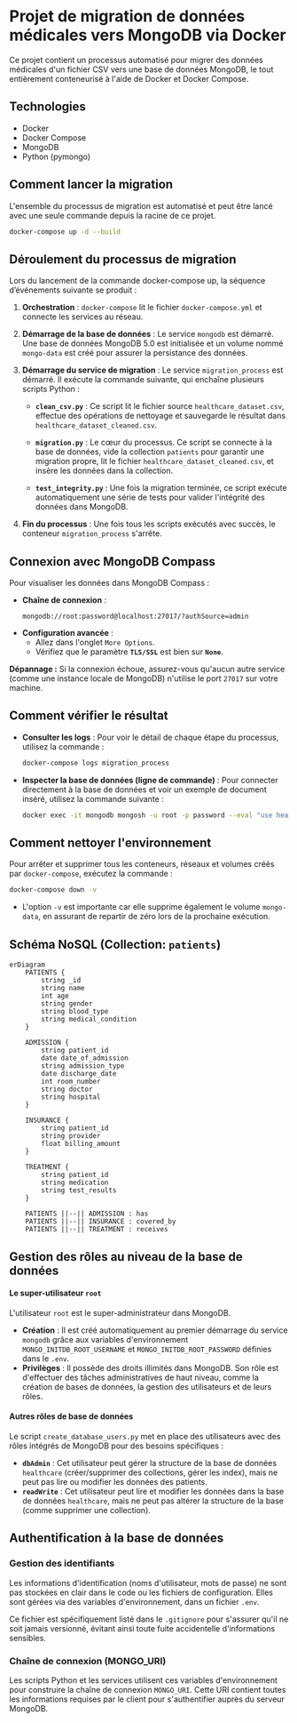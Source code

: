 # Projet de migration de données médicales vers MongoDB via Docker

Ce projet contient un processus automatisé pour migrer des données médicales d'un fichier CSV vers une base de données MongoDB, le tout entièrement conteneurisé à l'aide de Docker et Docker Compose.

## Technologies

* Docker
* Docker Compose
* MongoDB
* Python (pymongo)

## Comment lancer la migration

L'ensemble du processus de migration est automatisé et peut être lancé avec une seule commande depuis la racine de ce projet.

```bash
docker-compose up -d --build
```

## Déroulement du processus de migration

Lors du lancement de la commande docker-compose up, la séquence d’événements suivante se produit :

1.  **Orchestration** : `docker-compose` lit le fichier `docker-compose.yml` et connecte les services au réseau.

2.  **Démarrage de la base de données** : Le service `mongodb` est démarré. Une base de données MongoDB 5.0 est initialisée et un volume nommé `mongo-data` est créé pour assurer la persistance des données.

3.  **Démarrage du service de migration** : Le service `migration_process` est démarré. Il exécute la commande suivante, qui enchaîne plusieurs scripts Python :

    *   **`clean_csv.py`** : Ce script lit le fichier source `healthcare_dataset.csv`, effectue des opérations de nettoyage et sauvegarde le résultat dans `healthcare_dataset_cleaned.csv`.

    *   **`migration.py`** : Le cœur du processus. Ce script se connecte à la base de données, vide la collection `patients` pour garantir une migration propre, lit le fichier `healthcare_dataset_cleaned.csv`, et insère les données dans la collection.

    *   **`test_integrity.py`** : Une fois la migration terminée, ce script exécute automatiquement une série de tests pour valider l'intégrité des données dans MongoDB.

4.  **Fin du processus** : Une fois tous les scripts exécutés avec succès, le conteneur `migration_process` s'arrête.


## Connexion avec MongoDB Compass

Pour visualiser les données dans MongoDB Compass :

- **Chaîne de connexion** :
  ```
  mongodb://root:password@localhost:27017/?authSource=admin
  ```
- **Configuration avancée** :
  - Allez dans l'onglet `More Options`.
  - Vérifiez que le paramètre **`TLS/SSL`** est bien sur **`None`**.

**Dépannage :**
Si la connexion échoue, assurez-vous qu'aucun autre service (comme une instance locale de MongoDB) n'utilise le port `27017` sur votre machine.


## Comment vérifier le résultat

*   **Consulter les logs** : Pour voir le détail de chaque étape du processus, utilisez la commande :
    ```bash
    docker-compose logs migration_process
    ```

*   **Inspecter la base de données (ligne de commande)** : Pour connecter directement à la base de données et voir un exemple de document inséré, utilisez la commande suivante :
    ```bash
    docker exec -it mongodb mongosh -u root -p password --eval "use healthcare; db.patients.findOne();"
    ```

## Comment nettoyer l'environnement

Pour arrêter et supprimer tous les conteneurs, réseaux et volumes créés par `docker-compose`, exécutez la commande :

```bash
docker-compose down -v
```

*   L'option `-v` est importante car elle supprime également le volume `mongo-data`, en assurant de repartir de zéro lors de la prochaine exécution.

## Schéma NoSQL (Collection: `patients`)

```mermaid
erDiagram
    PATIENTS {
        string _id
        string name
        int age
        string gender
        string blood_type
        string medical_condition
    }

    ADMISSION {
        string patient_id
        date date_of_admission
        string admission_type
        date discharge_date
        int room_number
        string doctor
        string hospital
    }

    INSURANCE {
        string patient_id
        string provider
        float billing_amount
    }

    TREATMENT {
        string patient_id
        string medication
        string test_results
    }

    PATIENTS ||--|| ADMISSION : has
    PATIENTS ||--|| INSURANCE : covered_by
    PATIENTS ||--|| TREATMENT : receives

```

## Gestion des rôles au niveau de la base de données

#### Le super-utilisateur `root`
L'utilisateur `root` est le super-administrateur dans MongoDB. 
- **Création** : Il est créé automatiquement au premier démarrage du service `mongodb` grâce aux variables d'environnement `MONGO_INITDB_ROOT_USERNAME` et `MONGO_INITDB_ROOT_PASSWORD` définies dans le `.env`.
- **Privilèges** : Il possède des droits illimités dans MongoDB. Son rôle est d'effectuer des tâches administratives de haut niveau, comme la création de bases de données, la gestion des utilisateurs et de leurs rôles. 

#### Autres rôles de base de données
Le script `create_database_users.py` met en place des utilisateurs avec des rôles intégrés de MongoDB pour des besoins spécifiques :

- **`dbAdmin`** : Cet utilisateur peut gérer la structure de la base de données `healthcare` (créer/supprimer des collections, gérer les index), mais ne peut pas lire ou modifier les données des patients.
- **`readWrite`** : Cet utilisateur peut lire et modifier les données dans la base de données `healthcare`, mais ne peut pas altérer la structure de la base (comme supprimer une collection).

## Authentification à la base de données

### Gestion des identifiants

Les informations d'identification (noms d'utilisateur, mots de passe) ne sont pas stockées en clair dans le code ou les fichiers de configuration. Elles sont gérées via des variables d'environnement, dans un fichier `.env`.

Ce fichier est spécifiquement listé dans le `.gitignore` pour s'assurer qu'il ne soit jamais versionné, évitant ainsi toute fuite accidentelle d'informations sensibles.

### Chaîne de connexion (MONGO_URI)

Les scripts Python et les services utilisent ces variables d'environnement pour construire la chaîne de connexion `MONGO_URI`. Cette URI contient toutes les informations requises par le client pour s'authentifier auprès du serveur MongoDB.